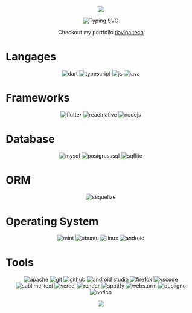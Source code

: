 <p align="center"> 
<img src="https://capsule-render.vercel.app/api?type=waving&color=0:423da,7100:008080&fontColor=dedede&height=160&section=header&text=Tongasoa👋&fontSize=20" />
    </p>
<p align="center"> 
    <img src="https://readme-typing-svg.demolab.com?font=Fira+Code&size=18&pause=1000&color=066DBD&center=true&random=false&width=760&lines=Software+engineer+student+and+mobile+dev" alt="Typing SVG" />
    </a>
</p>
<!--
   <p> Bonjour kkkkk<img src="https://img.shields.io/badge/dart-%230175C2.svg?style=for-the-badge&logo=dart&logoColor=white" alt="dart"/>  <img src="https://img.shields.io/badge/Flutter-%2302569B.svg?style=for-the-badge&logo=Flutter&logoColor=white" alt="flutter" /> <img src="https://img.shields.io/badge/node.js-6DA55F?style=for-the-badge&logo=node.js&logoColor=white" alt="nodejs" /><img src="https://img.shields.io/badge/JavaScript-323330?style=for-the-badge&logo=javascript&logoColor=F7DF1E" alt="js"/></p>
-->
<!--
<ul>
<!-- <p> <strong>Mbola tsara e! kkk 👋, I'm Tiavina  </strong> and I like <br></p> <li>Reach me on on 📫 <a href="mailto:tiavinaramilison22@gmail.com">tiavinaramilison22@gmail.com</a> or checkout <a href="https://tiavinaram.vercel.app/"> my portfolio </a></li>
</ul>
<h3 align="left">Langages and Tools</h3>
    <!-- <img src="https://img.shields.io/badge/HTML5-E34F26?style=for-the-badge&logo=html5&logoColor=white" alt="html"/> -->
    <!-- on <img src="https://img.shields.io/badge/CSS3-1572B6?style=for-the-badge&logo=css3&logoColor=white" alt="css"/> -->
    <!-- https://ileriayo.github.io/markdown-badges/ -->
<p align='center'>Checkout my portfolio  <a href='https://tiavina.tech'>tiavina.tech</a></p>
<h1>Langages</h1>
<p align='center'>
    <img src="https://img.shields.io/badge/dart-%230175C2.svg?style=for-the-badge&logo=dart&logoColor=white" alt="dart"/> 
    <img src="https://img.shields.io/badge/typescript-%23007ACC.svg?style=for-the-badge&logo=typescript&logoColor=white" alt="typescript" />
    <img src="https://img.shields.io/badge/javascript-%23323330.svg?style=for-the-badge&logo=javascript&logoColor=%23F7DF1E" alt="js"/>
    <img src="https://img.shields.io/badge/java-%23ED8B00.svg?style=for-the-badge&logo=openjdk&logoColor=white" alt="java" />
<!--     <img src="https://img.shields.io/badge/java-%23ED8B00.svg?style=for-the-badge&logo=openjdk&logoColor=white" alt="java"/> -->
    <!-- <img src="https://img.shields.io/badge/node.js-6DA55F?style=for-the-badge&logo=node.js&logoColor=white" alt="nodejs" /> -->
    <!--
    <img src="https://img.shields.io/badge/Tailwind_CSS-38B2AC?style=for-the-badge&logo=tailwind-css&logoColor=white" alt="tailwind"/>
    <img src="https://img.shields.io/badge/React-20232A?style=for-the-badge&logo=react&logoColor=61DAFB" alt="ReactJs"/>
    <img src="https://img.shields.io/badge/Express.js-000000?style=for-the-badge&logo=express&logoColor=white" alt="express js"/>
      <img src="https://img.shields.io/badge/next.js-000000?style=for-the-badge&logo=nextdotjs&logoColor=white" alt="nextjs"/> -->
</p>
<h1>Frameworks</h1>
<p align="center">
     <img src="https://img.shields.io/badge/Flutter-%2302569B.svg?style=for-the-badge&logo=Flutter&logoColor=white" alt="flutter" />
     <img src="https://img.shields.io/badge/react_native-%2320232a.svg?style=for-the-badge&logo=react&logoColor=%2361DAFB" alt="reactnative" />
    <img src="https://img.shields.io/badge/node.js-6DA55F?style=for-the-badge&logo=node.js&logoColor=white" alt="nodejs" />
</p>
<h1>Database</h1>
<p align="center">
    <img src="https://img.shields.io/badge/MySQL-005C84?style=for-the-badge&logo=mysql&logoColor=white" alt="mysql"/>
    <img src="https://img.shields.io/badge/postgres-%23316192.svg?style=for-the-badge&logo=postgresql&logoColor=white" alt="postgresssql"/>
    <img src="https://img.shields.io/badge/sqlite-%2307405e.svg?style=for-the-badge&logo=sqlite&logoColor=white" alt="sqflite"/>
</p>
<h1>ORM</h1>
<p align='center'>
    <img src="https://img.shields.io/badge/Sequelize-52B0E7?style=for-the-badge&logo=Sequelize&logoColor=white" alt="sequelize" />
</p>
<h1>Operating System</h1>
<p align='center'>
    <img src="https://img.shields.io/badge/Linux%20Mint-87CF3E?style=for-the-badge&logo=Linux%20Mint&logoColor=white" alt="mint" />
    <img src="https://img.shields.io/badge/Ubuntu-E95420?style=for-the-badge&logo=ubuntu&logoColor=white" alt="ubuntu"/>
    <img src="https://img.shields.io/badge/Linux-FCC624?style=for-the-badge&logo=linux&logoColor=black" alt="linux" />
    <img src="https://img.shields.io/badge/Android-3DDC84?style=for-the-badge&logo=android&logoColor=white" alt="android" />
    <!-- <img src="https://img.shields.io/badge/Windows-0078D6?style=for-the-badge&logo=windows&logoColor=white" alt="windows" /> -->
</p>    
<h1>Tools</h1>
<p align="center">
    <img src="https://img.shields.io/badge/apache-%23D42029.svg?style=for-the-badge&logo=apache&logoColor=white" alt="apache" />
    <img src="https://img.shields.io/badge/git-%23F05033.svg?style=for-the-badge&logo=git&logoColor=white" alt="git" /> 
    <img src="https://img.shields.io/badge/github-%23121011.svg?style=for-the-badge&logo=github&logoColor=white" alt="github"/>
    <img src="https://img.shields.io/badge/android%20studio-346ac1?style=for-the-badge&logo=android%20studio&logoColor=white" alt="android studio" />
    <img src="https://img.shields.io/badge/Firefox-FF7139?style=for-the-badge&logo=Firefox-Browser&logoColor=white" alt="firefox" />
    <img src="https://img.shields.io/badge/Visual%20Studio-5C2D91.svg?style=for-the-badge&logo=visual-studio&logoColor=white" alt="vscode"/>
    <img src="https://img.shields.io/badge/sublime_text-%23575757.svg?style=for-the-badge&logo=sublime-text&logoColor=important" alt="sublime_text"/>
    <img src="https://img.shields.io/badge/vercel-%23000000.svg?style=for-the-badge&logo=vercel&logoColor=white" alt="vercel"/> 
    <img src="https://img.shields.io/badge/Render-%46E3B7.svg?style=for-the-badge&logo=render&logoColor=white" alt="render"/> 
    <img src="https://img.shields.io/badge/Spotify-1ED760?style=for-the-badge&logo=spotify&logoColor=white" alt="spotify"/>
    <img src="https://img.shields.io/badge/webstorm-143?style=for-the-badge&logo=webstorm&logoColor=white&color=black" alt="webstorm" />
    <img src="https://img.shields.io/badge/Duolingo-%234DC730.svg?style=for-the-badge&logo=Duolingo&logoColor=white" alt="duoligno" />
    <img src="https://img.shields.io/badge/Notion-%23000000.svg?style=for-the-badge&logo=notion&logoColor=white" alt="notion" />
</p>
<!-- <h6 align="left">Frameworks</h6> -->
<!--
<p>
    <img src="https://img.shields.io/badge/Tailwind_CSS-38B2AC?style=for-the-badge&logo=tailwind-css&logoColor=white" alt="tailwind"/>
    <img src="https://img.shields.io/badge/React-20232A?style=for-the-badge&logo=react&logoColor=61DAFB" alt="ReactJs"/>
    <img src="https://img.shields.io/badge/Express.js-000000?style=for-the-badge&logo=express&logoColor=white" alt="express js"/>
    <!--  <img src="https://img.shields.io/badge/next.js-000000?style=for-the-badge&logo=nextdotjs&logoColor=white" alt="nextjs"/> 
</p>
 -->
<!-- <h6 align="left">Tools & Others</h6> -->
<!--
<p>
    <img src="https://img.shields.io/badge/apache-%23D42029.svg?style=for-the-badge&logo=apache&logoColor=white" alt="apache" />
    <img src="https://img.shields.io/badge/git-%23F05033.svg?style=for-the-badge&logo=git&logoColor=white" alt="git" /> 
    <img src="https://img.shields.io/badge/github-%23121011.svg?style=for-the-badge&logo=github&logoColor=white" alt="github"/>
    <img src="https://img.shields.io/badge/Duolingo-%234DC730.svg?style=for-the-badge&logo=Duolingo&logoColor=white" alt="duolingo" />
    <img src="https://img.shields.io/badge/Firefox-FF7139?style=for-the-badge&logo=Firefox-Browser&logoColor=white" alt="firefox" />
    <img src="https://img.shields.io/badge/Visual%20Studio-5C2D91.svg?style=for-the-badge&logo=visual-studio&logoColor=white" alt="vscode"/>
    <img src="https://img.shields.io/badge/sublime_text-%23575757.svg?style=for-the-badge&logo=sublime-text&logoColor=important" alt="sublime_text"/>
    <img src="https://img.shields.io/badge/Spotify-1ED760?style=for-the-badge&logo=spotify&logoColor=white" alt="spotify"/> 
</p>
<!-- <h6 align="left">HOSTING</h6>
-->
<!--
<p>
    <img src="https://img.shields.io/badge/vercel-%23000000.svg?style=for-the-badge&logo=vercel&logoColor=white" alt="vercel"/> 
    <img src="https://img.shields.io/badge/Render-%46E3B7.svg?style=for-the-badge&logo=render&logoColor=white" alt="render"/> 
     <p align="center"><img align="center" src="https://github-readme-stats.vercel.app/api/top-langs?username=Tiavina22&theme=transparent&show_icons=true&locale=en&layout=compact" alt="Tiavina22" /></p>
-->
  <!-- activity graph heroku-app start -->
 <!-- <p align="center"><img align="center" src="https://github-readme-stats.vercel.app/api/top-langs?username=Tiavina22&theme=transparent&show_icons=true&locale=en&layout=compact" alt="Tiavina22" /></p> -->
<p align="center"><img src="https://github-readme-streak-stats.herokuapp.com?user=Tiavina22&theme=algolia&hide_border=true&date_format=M%20j%5B%2C%20Y%5D&stroke=08EDFF1E&background=020625&ring=1321FE&fire=DD5007"/></p>
 
